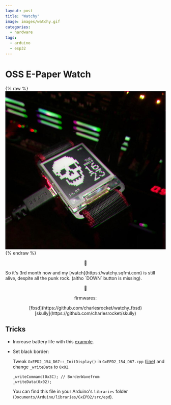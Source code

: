 ```yaml
---
layout: post
title: "Watchy"
image: images/watchy.gif
categories:
  - hardware
tags:
  - arduino
  - esp32
---
```

# OSS E-Paper Watch

{% raw %}<img src="/images/watchy-skully.jpg" alt="watchy-skully">{% endraw %}

<p style="text-align: center;">🚧</p>
So it's 3rd month now and my [watch](https://watchy.sqfmi.com) is still alive, despite all the punk rock. (altho `DOWN` button is missing).
<p style="text-align: center;">🚧</p>

<p style="text-align: center;">firmwares:</p>
<div class="md-wrp" markdown="1" align="center">
[fbsd](https://github.com/charlesrocket/watchy_fbsd)
</div>
<div class="md-wrp" markdown="1" align="center">
[skully](https://github.com/charlesrocket/skully)
</div>

## Tricks

* Increase battery life with this [example](https://github.com/sqfmi/Watchy/pull/78/files).

* Set black border:

  Tweak `GxEPD2_154_D67::_InitDisplay()` in `GxEPD2_154_D67.cpp` ([line](https://github.com/ZinggJM/GxEPD2/blob/master/src/epd/GxEPD2_154_D67.cpp#L339)) and change `_writeData` to `0x02`.
  ```
  _writeCommand(0x3C); // BorderWavefrom
  _writeData(0x02);
  ```
  You can find this file in your Arduino's `libraries` folder (`Documents/Arduino/libraries/GxEPD2/src/epd`).
